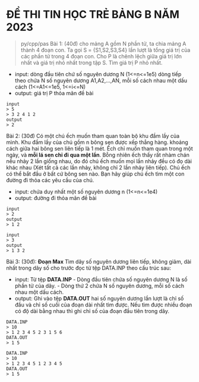 # ĐỀ THI TIN HỌC TRẺ BẢNG B NĂM 2023
> py/cpp/pas
Bài 1: (40đ) cho mảng A gồm N phần tử, ta chia mảng A thành 4 đoạn con. Ta gọi S = {S1,S2,S3,S4} lần lượt là tổng giá trị của các phần tử trong 4 đoạn con. Cho P là chênh lệch giữa giá trị lớn nhất và giá trị nhỏ nhất trong tập S. Tìm giá trị P nhỏ nhất.
* input: dòng đầu tiên chứ số nguyên dương N (1<=n<=1e5)
         dòng tiếp theo chứa N số nguyên dương A1,A2,...,AN, mỗi số cách nhau một dấu cách (1<=A1<=1e5, 1<=i<=N)
* output: giá trị P thỏa mãn đề bài

```
input
> 5
> 3 2 4 1 2
output
> 2
```
Bài 2: (30đ) Có một chú ếch muốn tham quan toàn bộ khu đầm lầy của mình. Khu đầm lầy của chú gồm n bông sen được xếp thẳng hàng. khoảng cách giữa hai bông sen liên tiếp là 1 mét. Ếch chỉ muốn tham quan trong một ngày, và **mỗi lá sen chỉ đi qua một lần**. Bỗng nhiên ếch thấy rất nhàm chán nếu nhảy 2 lần giống nhau, do đó chú ếch muốn mọi lần nhảy đều có đọ dài khác nhau (Xét tất cả các lần nhảy, không chỉ 2 lần nhảy liên tiếp).
             Chú ếch có thể bắt đầu ở bất cứ bông sen nào. Bạn hãy giúp chú ếch tìm một con đường đi thỏa các yêu cầu của chú.
* input: chứa duy nhất một số nguyên dương n (1<=n<=1e4)
* output: đường đi thỏa mãn đề bài

```
input
> 2
output
> 1 2
```
```
input
> 3
output
> 1 3 2
```
Bài 3: (30đ): **Đoạn Max**
Tìm dãy số nguyên dương liên tiếp, không giảm, dài nhất trong dãy số cho trước đọc từ tệp DATA.INP theo cấu trúc sau:
* input: Từ tệp **DATA.INP**
         - Dòng đầu tiên chứa số nguyên dương N là số phần tử của dãy.
         - Dòng thứ 2 chứa N số nguyên dương, mỗi số cách nhau một dấu cách.
* output: Ghi vào tệp **DATA.OUT** hai số nguyên dương lần lượt là chỉ số đầu và chỉ số cuối của đoạn dài nhất tìm được. Nếu tìm được nhiều đoạn có độ dài bằng nhau thì ghi chỉ số của đoạn đầu tiên trong dãy.
```
DATA.INP
> 10
> 1 2 3 4 5 2 3 1 5 6
DATA.OUT
> 1 5
```
```
DATA.INP
> 10
> 1 2 3 4 5 1 2 3 4 5
DATA.OUT
> 1 5
```
